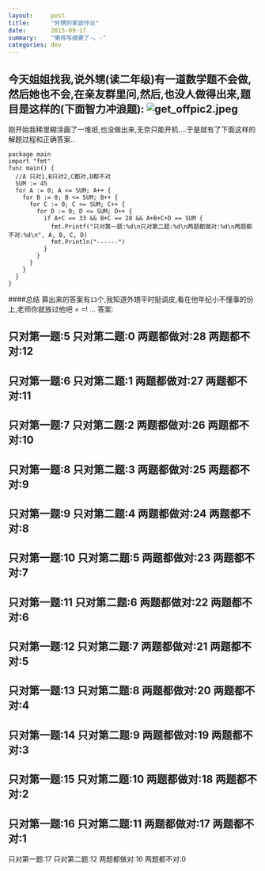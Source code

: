```yaml
---
layout:     post
title:      "外甥的家庭作业"
date:       2015-09-17
summary:    "懒得写摘要了-。-"
categories: dev
---
```


今天姐姐找我,说外甥(读二年级)有一道数学题不会做,然后她也不会,在亲友群里问,然后,也没人做得出来,题目是这样的(下面智力冲浪题):
![get_offpic2.jpeg](https://m-pub.oss-cn-hongkong.aliyuncs.com/img/2015/226189-cff79a88fe7133ca.jpeg)
---
刚开始我稀里糊涂画了一堆纸,也没做出来,无奈只能开机....于是就有了下面这样的解题过程和正确答案..
```golang
package main
import "fmt"
func main() {
  //A 只对1,B只对2,C都对,D都不对
  SUM := 45
  for A := 0; A <= SUM; A++ {
  	for B := 0; B <= SUM; B++ {
  	  for C := 0; C <= SUM; C++ {
  	  	for D := 0; D <= SUM; D++ {
  	  	  if A+C == 33 && B+C == 28 && A+B+C+D == SUM {
  	  	  	fmt.Printf("只对第一题:%d\n只对第二题:%d\n两题都做对:%d\n两题都不对:%d\n", A, B, C, D)
  	  	  	fmt.Println("------")
  	  	  }
  	  	}
  	  }
  	}
  }
}
```
####总结
算出来的答案有`13`个,我知道外甥平时挺调皮,看在他年纪小不懂事的份上,老师你就放过他吧 = =!   ...
答案:

只对第一题:5
只对第二题:0
两题都做对:28
两题都不对:12
------
只对第一题:6
只对第二题:1
两题都做对:27
两题都不对:11
------
只对第一题:7
只对第二题:2
两题都做对:26
两题都不对:10
------
只对第一题:8
只对第二题:3
两题都做对:25
两题都不对:9
------
只对第一题:9
只对第二题:4
两题都做对:24
两题都不对:8
------
只对第一题:10
只对第二题:5
两题都做对:23
两题都不对:7
------
只对第一题:11
只对第二题:6
两题都做对:22
两题都不对:6
------
只对第一题:12
只对第二题:7
两题都做对:21
两题都不对:5
------
只对第一题:13
只对第二题:8
两题都做对:20
两题都不对:4
------
只对第一题:14
只对第二题:9
两题都做对:19
两题都不对:3
------
只对第一题:15
只对第二题:10
两题都做对:18
两题都不对:2
------
只对第一题:16
只对第二题:11
两题都做对:17
两题都不对:1
------
只对第一题:17
只对第二题:12
两题都做对:16
两题都不对:0

